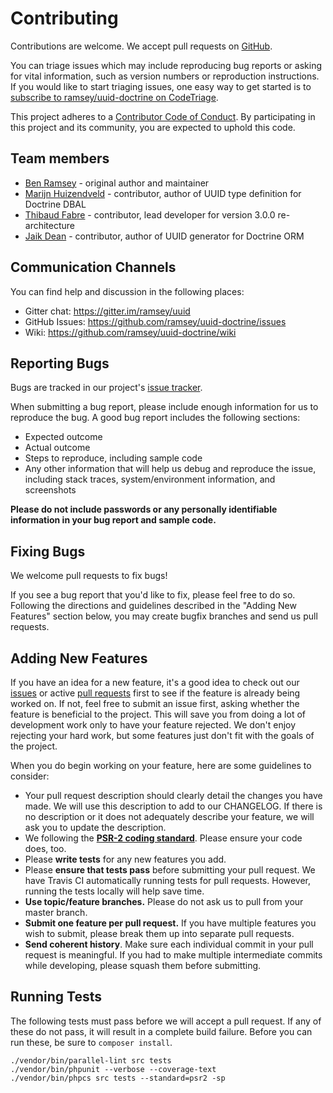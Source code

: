 # Contributing

Contributions are welcome. We accept pull requests on [GitHub](https://github.com/ramsey/uuid-doctrine).

You can triage issues which may include reproducing bug reports or asking for vital information, such as version numbers or reproduction instructions. If you would like to start triaging issues, one easy way to get started is to [subscribe to ramsey/uuid-doctrine on CodeTriage](https://codetriage.com/ramsey/uuid-doctrine).

This project adheres to a [Contributor Code of Conduct](https://github.com/ramsey/uuid-doctrine/blob/master/CODE_OF_CONDUCT.md). By participating in this project and its community, you are expected to uphold this code.

## Team members

* [Ben Ramsey](https://github.com/ramsey) - original author and maintainer
* [Marijn Huizendveld](https://github.com/marijn) - contributor, author of UUID type definition for Doctrine DBAL
* [Thibaud Fabre](https://github.com/aztech-dev) - contributor, lead developer for version 3.0.0 re-architecture
* [Jaik Dean](https://github.com/jaikdean) - contributor, author of UUID generator for Doctrine ORM

## Communication Channels

You can find help and discussion in the following places:

* Gitter chat: <https://gitter.im/ramsey/uuid>
* GitHub Issues: <https://github.com/ramsey/uuid-doctrine/issues>
* Wiki: <https://github.com/ramsey/uuid-doctrine/wiki>

## Reporting Bugs

Bugs are tracked in our project's [issue tracker](https://github.com/ramsey/uuid-doctrine/issues).

When submitting a bug report, please include enough information for us to reproduce the bug. A good bug report includes the following sections:

* Expected outcome
* Actual outcome
* Steps to reproduce, including sample code
* Any other information that will help us debug and reproduce the issue, including stack traces, system/environment information, and screenshots

**Please do not include passwords or any personally identifiable information in your bug report and sample code.**

## Fixing Bugs

We welcome pull requests to fix bugs!

If you see a bug report that you'd like to fix, please feel free to do so. Following the directions and guidelines described in the "Adding New Features" section below, you may create bugfix branches and send us pull requests.

## Adding New Features

If you have an idea for a new feature, it's a good idea to check out our [issues](https://github.com/ramsey/uuid-doctrine/issues) or active [pull requests](https://github.com/ramsey/uuid-doctrine/pulls) first to see if the feature is already being worked on. If not, feel free to submit an issue first, asking whether the feature is beneficial to the project. This will save you from doing a lot of development work only to have your feature rejected. We don't enjoy rejecting your hard work, but some features just don't fit with the goals of the project.

When you do begin working on your feature, here are some guidelines to consider:

* Your pull request description should clearly detail the changes you have made. We will use this description to add to our CHANGELOG. If there is no description or it does not adequately describe your feature, we will ask you to update the description.
* We following the **[PSR-2 coding standard](http://www.php-fig.org/psr/psr-2/)**. Please ensure your code does, too.
* Please **write tests** for any new features you add.
* Please **ensure that tests pass** before submitting your pull request. We have Travis CI automatically running tests for pull requests. However, running the tests locally will help save time.
* **Use topic/feature branches.** Please do not ask us to pull from your master branch.
* **Submit one feature per pull request.** If you have multiple features you wish to submit, please break them up into separate pull requests.
* **Send coherent history**. Make sure each individual commit in your pull request is meaningful. If you had to make multiple intermediate commits while developing, please squash them before submitting.

## Running Tests

The following tests must pass before we will accept a pull request. If any of these do not pass, it will result in a complete build failure. Before you can run these, be sure to `composer install`.

```
./vendor/bin/parallel-lint src tests
./vendor/bin/phpunit --verbose --coverage-text
./vendor/bin/phpcs src tests --standard=psr2 -sp
```
